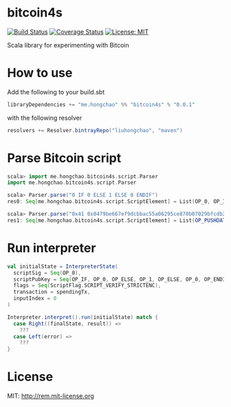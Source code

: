 bitcoin4s
=========
[![Build Status](https://travis-ci.org/liuhongchao/bitcoin4s.svg?branch=master)](https://travis-ci.org/liuhongchao/bitcoin4s)
[![Coverage Status](https://coveralls.io/repos/github/liuhongchao/bitcoin4s/badge.svg?branch=master)](https://coveralls.io/github/liuhongchao/bitcoin4s?branch=master)
[![License: MIT](https://img.shields.io/badge/License-MIT-yellow.svg)](https://opensource.org/licenses/MIT)

Scala library for experimenting with Bitcoin

# How to use

Add the following to your build.sbt

```scala
libraryDependencies += "me.hongchao" %% "bitcoin4s" % "0.0.1"
```

with the following resolver

```scala
resolvers += Resolver.bintrayRepo("liuhongchao", "maven")
```

# Parse Bitcoin script

```scala
scala> import me.hongchao.bitcoin4s.script.Parser
import me.hongchao.bitcoin4s.script.Parser

scala> Parser.parse("0 IF 0 ELSE 1 ELSE 0 ENDIF")
res0: Seq[me.hongchao.bitcoin4s.script.ScriptElement] = List(OP_0, OP_IF, OP_0, OP_ELSE, OP_1, OP_ELSE, OP_0, OP_ENDIF)

scala> Parser.parse("0x41 0x0479be667ef9dcbbac55a06295ce870b07029bfcdb2dce28d959f2815b16f81798483ada7726a3c4655da4fbfc0e1108a8fd17b448a68554199c47d08ffb10d4b8 CHECKSIG")
res1: Seq[me.hongchao.bitcoin4s.script.ScriptElement] = List(OP_PUSHDATA(65), ScriptConstant: List(4, 121, -66, 102, 126, -7, -36, -69, -84, 85, -96, 98, -107, -50, -121, 11, 7, 2, -101, -4, -37, 45, -50, 40, -39, 89, -14, -127, 91, 22, -8, 23, -104, 72, 58, -38, 119, 38, -93, -60, 101, 93, -92, -5, -4, 14, 17, 8, -88, -3, 23, -76, 72, -90, -123, 84, 25, -100, 71, -48, -113, -5, 16, -44, -72), OP_CHECKSIG)

```

# Run interpreter

```scala
val initialState = InterpreterState(
  scriptSig = Seq(OP_0),
  scriptPubKey = Seq(OP_IF, OP_0, OP_ELSE, OP_1, OP_ELSE, OP_0, OP_ENDIF),
  flags = Seq(ScriptFlag.SCRIPT_VERIFY_STRICTENC),
  transaction = spendingTx,
  inputIndex = 0
)

Interpreter.interpret().run(initialState) match {
  case Right((finalState, result)) =>
    ???
  case Left(error) =>
    ???
}

```

# License

MIT: http://rem.mit-license.org
